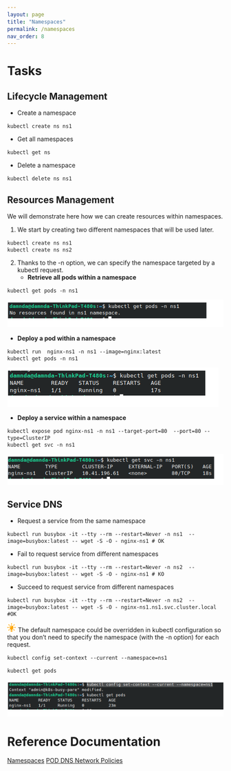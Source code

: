 ```yaml
---
layout: page
title: "Namespaces"
permalink: /namespaces
nav_order: 8
---
```

# Tasks
## Lifecycle Management
- Create a namespace
```
kubectl create ns ns1
```
- Get all namespaces
```
kubectl get ns
```
- Delete a namespace
```
kubectl delete ns ns1
```
## Resources Management
We will demonstrate here how we can create resources within namespaces. 
1. We start by creating two different namespaces that will be used later.
```
kubectl create ns ns1
kubectl create ns ns2
```
2. Thanks to the -n option, we can specify the namespace targeted by a kubectl request.
   - **Retrieve all pods within a namespace**
```
kubectl get pods -n ns1
```
![Pods in namespaces](/assets/images/namespaces/ns1_without_pod.png)
   - **Deploy a pod within a namespace**
```
kubectl run  nginx-ns1 -n ns1 --image=nginx:latest
kubectl get pods -n ns1
```
![Pods in namespaces](/assets/images/namespaces/ns1_with_pod.png)
   - **Deploy a service within a namespace**
```
kubectl expose pod nginx-ns1 -n ns1 --target-port=80  --port=80 --type=ClusterIP
kubectl get svc -n ns1
```
![Pods in namespaces](/assets/images/namespaces/ns1_with_services.png)
## Service DNS 

- Request a service from the same namespace 
```
kubectl run busybox -it --tty --rm --restart=Never -n ns1  --image=busybox:latest -- wget -S -O - nginx-ns1 # OK
```
- Fail to request service from different namespaces
```
kubectl run busybox -it --tty --rm --restart=Never -n ns2  --image=busybox:latest -- wget -S -O - nginx-ns1 # KO
```
- Succeed to request service from different namespaces

```
kubectl run busybox -it --tty --rm --restart=Never -n ns2  --image=busybox:latest -- wget -S -O - nginx-ns1.ns1.svc.cluster.local #OK
```

![Astuce icon](assets/images/astuce_icon.png) The default namespace could be overridden in kubectl configuration so that you don’t need to specify the namespace (with the -n option) for each request.
```
kubectl config set-context --current --namespace=ns1
```
```
kubectl get pods
```
![Set Context Namespace](/assets/images/namespaces/namespace_set_context.png)
# Reference Documentation
[Namespaces](https://kubernetes.io/docs/concepts/overview/working-with-objects/namespaces/)
[POD DNS ](https://kubernetes.io/docs/concepts/services-networking/dns-pod-service/)
[Network Policies](https://kubernetes.io/docs/concepts/services-networking/network-policies/)